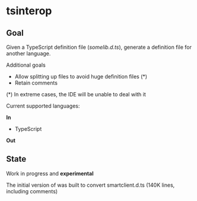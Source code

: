 # tsinterop

## Goal

Given a TypeScript definition file (_somelib.d.ts_), generate a definition file for another language.

Additional goals

- Allow splitting up files to avoid huge definition files (*)
- Retain comments

(*) In extreme cases, the IDE will be unable to deal with it

Current supported languages:

**In**

- TypeScript

**Out**

## State

Work in progress and **experimental**

The initial version of was built to convert smartclient.d.ts (140K lines, including comments)